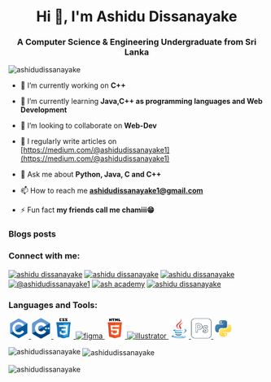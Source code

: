 <h1 align="center">Hi 👋, I'm Ashidu Dissanayake</h1>
<h3 align="center">A Computer Science & Engineering Undergraduate from Sri Lanka</h3>

<p align="left"> <img src="https://komarev.com/ghpvc/?username=ashidudissanayake&label=Profile%20views&color=0e75b6&style=flat" alt="ashidudissanayake" /> </p>

- 🔭 I’m currently working on **C++**

- 🌱 I’m currently learning **Java,C++ as programming languages and Web Development**

- 👯 I’m looking to collaborate on **Web-Dev**

- 📝 I regularly write articles on [https://medium.com/@ashidudissanayake1](https://medium.com/@ashidudissanayake1)

- 💬 Ask me about **Python, Java, C and C++**

- 📫 How to reach me **ashidudissanayake1@gmail.com**

- ⚡ Fun fact **my friends call me chamiii😁**

### Blogs posts
<!-- BLOG-POST-LIST:START -->
<!-- BLOG-POST-LIST:END -->

<h3 align="left">Connect with me:</h3>
<p align="left">
<a href="https://linkedin.com/in/ashidu dissanayake" target="blank"><img align="center" src="https://raw.githubusercontent.com/rahuldkjain/github-profile-readme-generator/master/src/images/icons/Social/linked-in-alt.svg" alt="ashidu dissanayake" height="30" width="40" /></a>
<a href="https://fb.com/ashidu dissanayake" target="blank"><img align="center" src="https://raw.githubusercontent.com/rahuldkjain/github-profile-readme-generator/master/src/images/icons/Social/facebook.svg" alt="ashidu dissanayake" height="30" width="40" /></a>
<a href="https://instagram.com/ashidu dissanayake" target="blank"><img align="center" src="https://raw.githubusercontent.com/rahuldkjain/github-profile-readme-generator/master/src/images/icons/Social/instagram.svg" alt="ashidu dissanayake" height="30" width="40" /></a>
<a href="https://medium.com/@ashidudissanayake1" target="blank"><img align="center" src="https://raw.githubusercontent.com/rahuldkjain/github-profile-readme-generator/master/src/images/icons/Social/medium.svg" alt="@ashidudissanayake1" height="30" width="40" /></a>
<a href="https://www.youtube.com/c/ash academy" target="blank"><img align="center" src="https://raw.githubusercontent.com/rahuldkjain/github-profile-readme-generator/master/src/images/icons/Social/youtube.svg" alt="ash academy" height="30" width="40" /></a>
<a href="https://www.hackerrank.com/ashidu dissanayake" target="blank"><img align="center" src="https://raw.githubusercontent.com/rahuldkjain/github-profile-readme-generator/master/src/images/icons/Social/hackerrank.svg" alt="ashidu dissanayake" height="30" width="40" /></a>
</p>

<h3 align="left">Languages and Tools:</h3>
<p align="left"> <a href="https://www.cprogramming.com/" target="_blank" rel="noreferrer"> <img src="https://raw.githubusercontent.com/devicons/devicon/master/icons/c/c-original.svg" alt="c" width="40" height="40"/> </a> <a href="https://www.w3schools.com/cpp/" target="_blank" rel="noreferrer"> <img src="https://raw.githubusercontent.com/devicons/devicon/master/icons/cplusplus/cplusplus-original.svg" alt="cplusplus" width="40" height="40"/> </a> <a href="https://www.w3schools.com/css/" target="_blank" rel="noreferrer"> <img src="https://raw.githubusercontent.com/devicons/devicon/master/icons/css3/css3-original-wordmark.svg" alt="css3" width="40" height="40"/> </a> <a href="https://www.figma.com/" target="_blank" rel="noreferrer"> <img src="https://www.vectorlogo.zone/logos/figma/figma-icon.svg" alt="figma" width="40" height="40"/> </a> <a href="https://www.w3.org/html/" target="_blank" rel="noreferrer"> <img src="https://raw.githubusercontent.com/devicons/devicon/master/icons/html5/html5-original-wordmark.svg" alt="html5" width="40" height="40"/> </a> <a href="https://www.adobe.com/in/products/illustrator.html" target="_blank" rel="noreferrer"> <img src="https://www.vectorlogo.zone/logos/adobe_illustrator/adobe_illustrator-icon.svg" alt="illustrator" width="40" height="40"/> </a> <a href="https://www.java.com" target="_blank" rel="noreferrer"> <img src="https://raw.githubusercontent.com/devicons/devicon/master/icons/java/java-original.svg" alt="java" width="40" height="40"/> </a> <a href="https://www.photoshop.com/en" target="_blank" rel="noreferrer"> <img src="https://raw.githubusercontent.com/devicons/devicon/master/icons/photoshop/photoshop-line.svg" alt="photoshop" width="40" height="40"/> </a> <a href="https://www.python.org" target="_blank" rel="noreferrer"> <img src="https://raw.githubusercontent.com/devicons/devicon/master/icons/python/python-original.svg" alt="python" width="40" height="40"/> </a> </p>

<p><img align="left" src="https://github-readme-stats.vercel.app/api/top-langs?username=ashidudissanayake&show_icons=true&locale=en&layout=compact" alt="ashidudissanayake" /></p>

<p>&nbsp;<img align="center" src="https://github-readme-stats.vercel.app/api?username=ashidudissanayake&show_icons=true&locale=en" alt="ashidudissanayake" /></p>

<p><img align="center" src="https://github-readme-streak-stats.herokuapp.com/?user=ashidudissanayake&" alt="ashidudissanayake" /></p>

